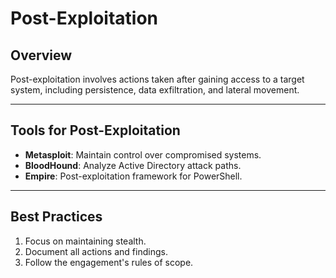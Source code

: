 # Post-Exploitation

## Overview
Post-exploitation involves actions taken after gaining access to a target system, including persistence, data exfiltration, and lateral movement.

---

## Tools for Post-Exploitation

- **Metasploit**: Maintain control over compromised systems.
- **BloodHound**: Analyze Active Directory attack paths.
- **Empire**: Post-exploitation framework for PowerShell.

---

## Best Practices

1. Focus on maintaining stealth.
2. Document all actions and findings.
3. Follow the engagement's rules of scope.

